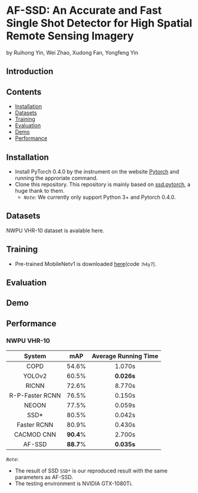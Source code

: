 # AF-SSD: An Accurate and Fast Single Shot Detector for High Spatial Remote Sensing Imagery
by Ruihong Yin, Wei Zhao, Xudong Fan, Yongfeng Yin
## Introduction


## Contents
- <a href='#installation'>Installation</a>
- <a href='#datasets'>Datasets</a>
- <a href='#training'>Training</a>
- <a href='#evaluation'>Evaluation</a>
- <a href='#demo'>Demo</a>
- <a href='#performance'>Performance</a>


## Installation
* Install PyTorch 0.4.0 by the instrument on the website [Pytorch](https://pytorch.org/) and running the approriate command.
* Clone this repository. This repository is mainly based on [ssd.pytorch](https://github.com/amdegroot/ssd.pytorch), a huge thank to them.
  - *`Note`*: We currently only support Python 3+ and Pytorch 0.4.0.
  
## Datasets
NWPU VHR-10 dataset is avalable here.

## Training 
* Pre-trained MobileNetv1 is downloaded [here](https://pan.baidu.com/s/1SLdpsta035SxnxWfe-09UA)(code :`h4y7`). 
## Evaluation

## Demo

## Performance
### NWPU VHR-10
|System | mAP |Average Running Time|
|:--:|:--:|:--:|
|COPD|54.6%|1.070s|
|YOLOv2|60.5%|**0.026s**|
|RICNN|72.6%|8.770s|
|R-P-Faster RCNN|76.5%|0.150s|
|NEOON|77.5%|0.059s|
|SSD*|80.5%|0.042s|
|Faster RCNN|80.9%|0.430s|
|CACMOD CNN|**90.4**%|2.700s|
|AF-SSD|**88.7**%|**0.035s**|

*`Note`*: 
 - The result of SSD `SSD*` is our reproduced result with the same parameters as AF-SSD.
 - The testing environment is NVIDIA GTX-1080Ti.
